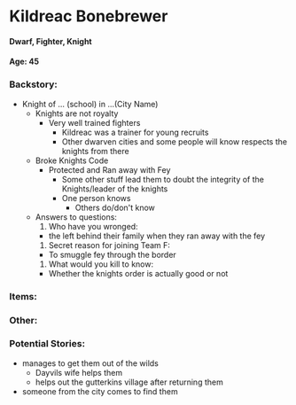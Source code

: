 # Kildreac Bonebrewer
#### Dwarf, Fighter, Knight
#### Age: 45
### Backstory:
  * Knight of ... (school) in ...(City Name)
    * Knights are not royalty
      * Very well trained fighters
        * Kildreac was a trainer for young recruits
        * Other dwarven cities and some people will know respects the knights from there
    * Broke Knights Code
      * Protected and Ran away with Fey
        * Some other stuff lead them to doubt the integrity of the Knights/leader of the knights
        * One person knows
          * Others do/don't know
    * Answers to questions:
      1. Who have you wronged:
        * the left behind their family when they ran away with the fey
      1. Secret reason for joining Team F:
        * To smuggle fey through the border
      1. What would you kill to know:
        * Whether the knights order is actually good or not

### Items:

### Other:

### Potential Stories:
* manages to get them out of the wilds
  * Dayvils wife helps them
  * helps out the gutterkins village after returning them
* someone from the city comes to find them
